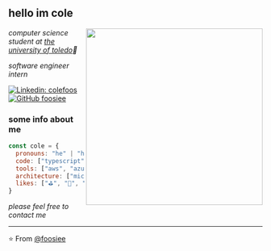 <h2> hello im cole</h2>
<img align='right' src="https://media1.tenor.com/images/7b15d558751bbc94a1b2199af4e6e073/tenor.gif?itemid=10400818" width="350">
<p><em>computer science student at <a href="https://www.utoledo.edu/">the university of toledo</a>🚀</em></p>
<p><em>software engineer intern</em></p>

[![Linkedin: colefoos](https://img.shields.io/badge/-colefoos-blue?style=flat-square&logo=Linkedin&logoColor=white&link=https://www.linkedin.com/in/colefoos/)](https://www.linkedin.com/in/colefoos/)
[![GitHub foosiee](https://img.shields.io/github/followers/foosiee?label=follow&style=social)](https://github.com/foosiee)


### some info about me

```javascript
const cole = {
  pronouns: "he" | "him",
  code: ["typescript", "python", "java", "c#", "react", "angular"],
  tools: ["aws", "azure, google cloud platform", "salesforce"],
  architecture: ["microservices", "event-driven", "rest"],
  likes: ["⛳️", "🎾", "⚾️", "🏀", "🏈", "🎸", "🎮", "the office"]
}
```
<em>please feel free to contact me</em>

---

⭐️ From [@foosiee](https://github.com/foosiee)
